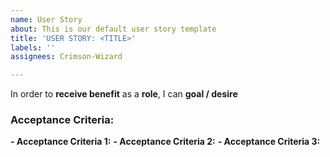 ```yaml
---
name: User Story
about: This is our default user story template
title: 'USER STORY: <TITLE>'
labels: ''
assignees: Crimson-Wizard

---
```


In order to **receive benefit** as a **role**, I can **goal / desire**

### Acceptance Criteria:
**- Acceptance Criteria 1:**
**- Acceptance Criteria 2:**
**- Acceptance Criteria 3:**
